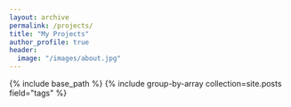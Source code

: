 ```yaml
---
layout: archive
permalink: /projects/
title: "My Projects"
author_profile: true
header:
  image: "/images/about.jpg"
---
```


{% include base_path %}
{% include group-by-array collection=site.posts field="tags" %}
